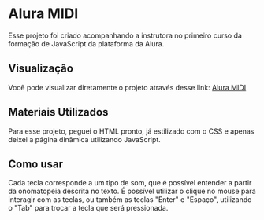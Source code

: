 # Alura MIDI
Esse projeto foi criado acompanhando a instrutora no primeiro curso da formação de JavaScript da plataforma da Alura. 
## Visualização
Você pode visualizar diretamente o projeto através desse link: [Alura MIDI](https://aluramidi-brown-five.vercel.app/)
## Materiais Utilizados
Para esse projeto, peguei o HTML pronto, já estilizado com o CSS e apenas deixei a página dinâmica utilizando JavaScript.
## Como usar
Cada tecla corresponde a um tipo de som, que é possível entender a partir da onomatopeia descrita no texto. É possível utilizar o clique no mouse para interagir com as teclas, ou também as teclas "Enter" e "Espaço", utilizando o "Tab" para trocar a tecla que será pressionada.
